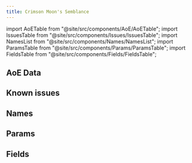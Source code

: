 ```yaml
---
title: Crimson Moon's Semblance
---
```


import AoETable from "@site/src/components/AoE/AoETable"; import IssuesTable from "@site/src/components/Issues/IssuesTable"; import NamesList from "@site/src/components/Names/NamesList"; import ParamsTable from "@site/src/components/Params/ParamsTable"; import FieldsTable from "@site/src/components/Fields/FieldsTable";

## AoE Data

<AoETable item_key="crimsonmoonssemblance" data_src="weapon" />

## Known issues

<IssuesTable item_key="crimsonmoonssemblance" data_src="weapon" />

## Names

<NamesList item_key="crimsonmoonssemblance" data_src="weapon" />

## Params

<ParamsTable item_key="crimsonmoonssemblance" data_src="weapon" />

## Fields

<FieldsTable item_key="crimsonmoonssemblance" data_src="weapon" />
